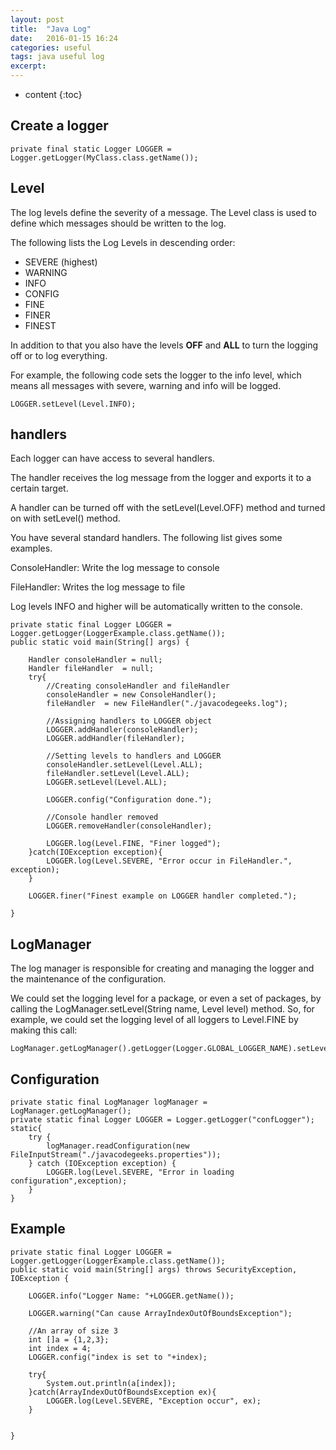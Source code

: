 ```yaml
---
layout: post
title:  "Java Log"
date:   2016-01-15 16:24
categories: useful
tags: java useful log
excerpt: 
---
```

* content
{:toc}

## Create a logger

```
private final static Logger LOGGER = Logger.getLogger(MyClass.class.getName()); 
```

## Level

The log levels define the severity of a message. The Level class is used to define which messages should be written to the log.

The following lists the Log Levels in descending order:

* SEVERE (highest)
* WARNING
* INFO
* CONFIG
* FINE
* FINER
* FINEST

In addition to that you also have the levels **OFF** and **ALL** to turn the logging off or to log everything.

For example, the following code sets the logger to the info level, which means all messages with severe, warning and info will be logged.

```
LOGGER.setLevel(Level.INFO); 
```

## handlers
Each logger can have access to several handlers.

The handler receives the log message from the logger and exports it to a certain target.

A handler can be turned off with the setLevel(Level.OFF) method and turned on with setLevel() method.

You have several standard handlers. The following list gives some examples.

ConsoleHandler: Write the log message to console

FileHandler: Writes the log message to file

Log levels INFO and higher will be automatically written to the console.


```
private static final Logger LOGGER = Logger.getLogger(LoggerExample.class.getName());
public static void main(String[] args) {

	Handler consoleHandler = null;
	Handler fileHandler  = null;
	try{
		//Creating consoleHandler and fileHandler
		consoleHandler = new ConsoleHandler();
		fileHandler  = new FileHandler("./javacodegeeks.log");
		
		//Assigning handlers to LOGGER object
		LOGGER.addHandler(consoleHandler);
		LOGGER.addHandler(fileHandler);
		
		//Setting levels to handlers and LOGGER
		consoleHandler.setLevel(Level.ALL);
		fileHandler.setLevel(Level.ALL);
		LOGGER.setLevel(Level.ALL);
		
		LOGGER.config("Configuration done.");
		
		//Console handler removed
		LOGGER.removeHandler(consoleHandler);
		
		LOGGER.log(Level.FINE, "Finer logged");
	}catch(IOException exception){
		LOGGER.log(Level.SEVERE, "Error occur in FileHandler.", exception);
	}
	
	LOGGER.finer("Finest example on LOGGER handler completed.");
	
}

```

## LogManager
The log manager is responsible for creating and managing the logger and the maintenance of the configuration.

We could set the logging level for a package, or even a set of packages, by calling the LogManager.setLevel(String name, Level level) method. So, for example, we could set the logging level of all loggers to Level.FINE by making this call:

```
LogManager.getLogManager().getLogger(Logger.GLOBAL_LOGGER_NAME).setLevel(Level.FINE); 
```

## Configuration

```
private static final LogManager logManager = LogManager.getLogManager();
private static final Logger LOGGER = Logger.getLogger("confLogger");
static{
	try {
		logManager.readConfiguration(new FileInputStream("./javacodegeeks.properties"));
	} catch (IOException exception) {
		LOGGER.log(Level.SEVERE, "Error in loading configuration",exception);
	}
}
```

## Example

```
private static final Logger LOGGER = Logger.getLogger(LoggerExample.class.getName());
public static void main(String[] args) throws SecurityException, IOException {

	LOGGER.info("Logger Name: "+LOGGER.getName());
	
	LOGGER.warning("Can cause ArrayIndexOutOfBoundsException");
	
	//An array of size 3
	int []a = {1,2,3};
	int index = 4;
	LOGGER.config("index is set to "+index);
	
	try{
		System.out.println(a[index]);
	}catch(ArrayIndexOutOfBoundsException ex){
		LOGGER.log(Level.SEVERE, "Exception occur", ex);
	}
	

}
```

